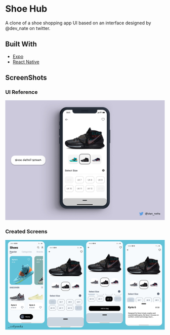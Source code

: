 # Shoe Hub

A clone of a shoe shopping app UI based on an interface designed by @dev_nate on twitter. 

## Built With

- [Expo](https://expo.io/tools)
- [React Native](https://reactnative.dev/)

## ScreenShots

### UI Reference

![Reference UI](/assets/02.jpeg)

### Created Screens

![Created Screens](/assets/shoehub.jpg)
